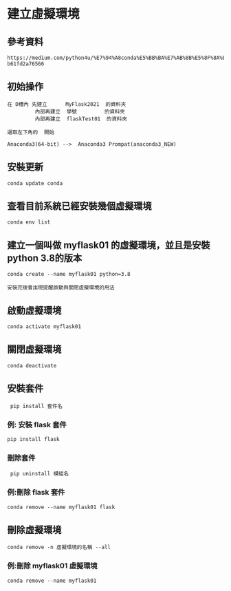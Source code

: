 # 建立虛擬環境

## 參考資料

```
https://medium.com/python4u/%E7%94%A8conda%E5%BB%BA%E7%AB%8B%E5%8F%8A%E7%AE%A1%E7%90%86python%E8%99%9B%E6%93%AC%E7%92%B0%E5%A2%83-b61fd2a76566
```
## 初始操作
```
在 D槽內 先建立      MyFlask2021  的資料夾
         內部再建立  學號         的資料夾
         內部再建立  flaskTest01  的資料夾
```

```
選取左下角的  開始

Anaconda3(64-bit) -->  Anaconda3 Prompat(anaconda3_NEW)
```

## 安裝更新
```
conda update conda
```

## 查看目前系統已經安裝幾個虛擬環境
```
conda env list
```

## 建立一個叫做 myflask01 的虛擬環境，並且是安裝python 3.8的版本
```
conda create --name myflask01 python=3.8
```

```
安裝完後會出現提醒啟動與關閉虛擬環境的用法
```

## 啟動虛擬環境
```
conda activate myflask01
```

## 關閉虛擬環境
```
conda deactivate
```

## 安裝套件
```
 pip install 套件名
```

### 例: 安裝 flask 套件
```
pip install flask
```

### 刪除套件
```
 pip uninstall 模組名
```

### 例:刪除 flask 套件

```
conda remove --name myflask01 flask
```

## 刪除虛擬環境

```
conda remove -n 虛擬環境的名稱 --all
```

### 例:刪除 myflask01 虛擬環境

```
conda remove --name myflask01
```




